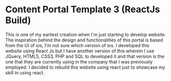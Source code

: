 <h1>Content Portal Template 3 (ReactJs Build)</h1>
<p>This is one of my earliest creation when I'm just starting to develop website. The inspiration behind the design and functionalities of this portal is based from the UI of ios, I'm not sure which version of ios. I developed this website using React Js but I have another version of this wherein I use JQuery, HTML5, CSS3, PHP and SQL to developed it and that version is the one that they are currently using in the company that I was previously employed. I decided to rebuild this website using react just to showcase my skill in using react.</p>
